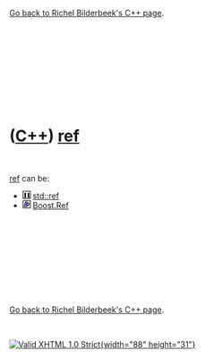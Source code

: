 

[Go back to Richel Bilderbeek's C++ page](Cpp.htm).

 

 

 

 

 

([C++](Cpp.htm)) [ref](CppRef.htm)
==================================

 

[ref](CppRef.htm) can be:

-   ![C++11](PicCpp11.png) [std::ref](CppStdRef.htm)
-   ![Boost](PicBoost.png) [Boost.Ref](CppBoostRef.htm)

 

 

 

 

 

[Go back to Richel Bilderbeek's C++ page](Cpp.htm).



 

[![Valid XHTML 1.0 Strict](valid-xhtml10.png){width="88"
height="31"}](http://validator.w3.org/check?uri=referer)
